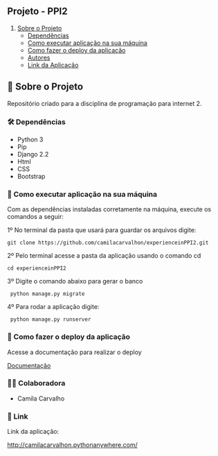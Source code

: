 ## Projeto - PPI2

1. [Sobre o Projeto](#sobre-o-projeto)
    * [Dependências](#Dependências)
    * [Como executar aplicação na sua máquina](#Como_executar_aplicação_na_sua_máquina)
    * [Como fazer  o deploy da aplicação](#Como_fazer_o_deploy_da_aplicação)
    * [Autores](#Autores)
    * [Link da Aplicação](#link)

## :rocket: Sobre o Projeto

Repositório criado para a disciplina de programação para internet 2.


### :hammer_and_wrench: Dependências 

- Python 3
- Pip
- Django 2.2
- Html
- CSS
- Bootstrap

### :wrench: Como executar aplicação na sua máquina 

Com as dependências instaladas corretamente na máquina, execute os comandos a seguir:

1º No terminal da pasta que usará para guardar os arquivos digite:

```
git clone https://github.com/camilacarvalhon/experienceinPPI2.git
```

2º Pelo terminal acesse a pasta da aplicação usando o comando cd

```
cd experienceinPPI2
```
3º Digite o comando abaixo para gerar o banco

```
 python manage.py migrate
```
4º Para rodar a aplicação digite:

```
 python manage.py runserver
```

### :hammer: Como fazer o deploy da aplicação

Acesse a documentação para realizar o deploy

[Documentação](https://github.com/camilacarvalhon/experienceinPPI2/blob/main/documentos/Documento%20de%20implanta%C3%A7%C3%A3o-%20PPI2.pdf)

### :woman_student:  Colaboradora

- Camila Carvalho 

### :link: Link

Link da aplicação: 

http://camilacarvalhon.pythonanywhere.com/

